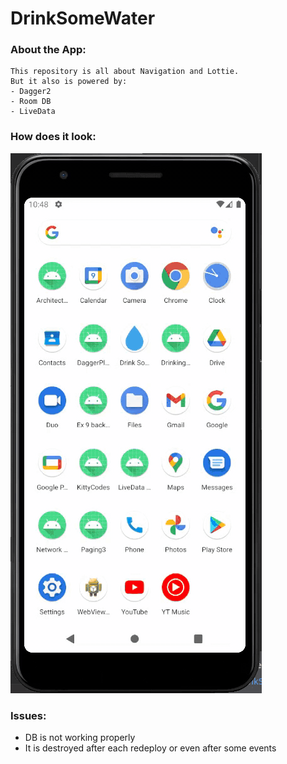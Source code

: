 # DrinkSomeWater

### About the App:
```
This repository is all about Navigation and Lottie.
But it also is powered by:
- Dagger2
- Room DB
- LiveData
```
### How does it look:

![app-gif](.github/app.gif)

### Issues:
- DB is not working properly
- It is destroyed after each redeploy or even after some events
